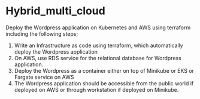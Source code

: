 # Hybrid_multi_cloud
Deploy the Wordpress application on Kubernetes and AWS using terraform including the following steps;

1.  Write an Infrastructure as code using terraform, which automatically deploy the Wordpress application
2.  On AWS, use RDS service for the relational database for Wordpress application.
3. Deploy the Wordpress as a container either on top of Minikube or EKS or Fargate service on AWS
4. The Wordpress application should be accessible from the public world if deployed on AWS or through workstation if deployed on Minikube.


